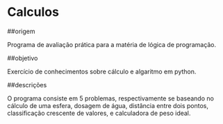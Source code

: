 # Calculos
##origem

Programa de avaliação prática para a matéria de lógica de programação.

##objetivo

Exercício de conhecimentos sobre cálculo e algaritmo em python.

##descrições

O programa consiste em 5 problemas, respectivamente se baseando no cálculo de uma esfera, dosagem de água, distância entre dois pontos, classificação crescente de valores, e calculadora de peso ideal.
